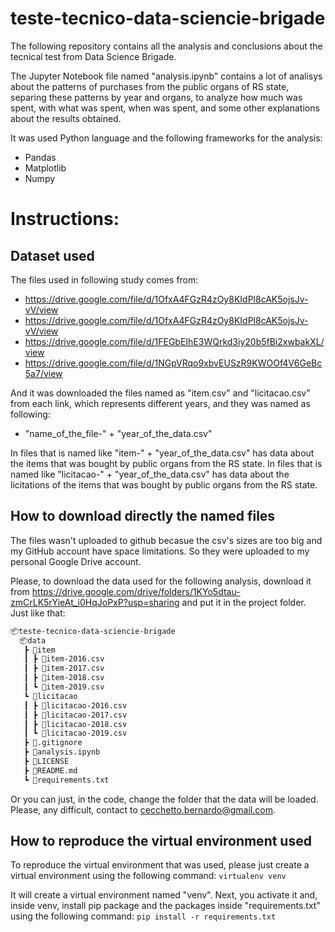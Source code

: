 # teste-tecnico-data-sciencie-brigade
The following repository contains all the analysis and conclusions about the tecnical test from Data Science Brigade. 

The Jupyter Notebook file named "analysis.ipynb" contains a lot of analisys about the patterns of purchases from the public organs of RS state, separing these patterns by year and organs, to analyze how much was spent, with what was spent, when was spent, and some other explanations about the results obtained.

It was used Python language and the following frameworks for the analysis:
- Pandas
- Matplotlib
- Numpy


# Instructions:

## Dataset used
The files used in following study comes from:
- https://drive.google.com/file/d/1OfxA4FGzR4zOy8KIdPl8cAK5ojsJv-vV/view
- https://drive.google.com/file/d/1OfxA4FGzR4zOy8KIdPl8cAK5ojsJv-vV/view
- https://drive.google.com/file/d/1FEGbEIhE3WQrkd3iy20b5fBi2xwbakXL/view
- https://drive.google.com/file/d/1NGpVRqo9xbvEUSzR9KWOOf4V6GeBc5a7/view

And it was downloaded the files named as "item.csv" and "licitacao.csv" from each link, which represents different years, and they was named as following:
- "name_of_the_file-" + "year_of_the_data.csv"

In files that is named like "item-" + "year_of_the_data.csv" has data about the items that was bought by public organs from the RS state.
In files that is named like "licitacao-" + "year_of_the_data.csv" has data about the licitations of the items that was bought by public organs from the RS state.

## How to download directly the named files
The files wasn't uploaded to github becasue the csv's sizes are too big and my GitHub account have space limitations. So they were uploaded to my personal Google Drive account.

Please, to download the data used for the following analysis, download it from https://drive.google.com/drive/folders/1KYo5dtau-zmCrLK5rYieAt_i0HqJoPxP?usp=sharing and put it in the project folder. Just like that:
``` bash
📦teste-tecnico-data-sciencie-brigade 
  📦data 
   ┣ 📂item 
   ┃ ┣ 📜item-2016.csv
   ┃ ┣ 📜item-2017.csv
   ┃ ┣ 📜item-2018.csv
   ┃ ┗ 📜item-2019.csv
   ┗ 📂licitacao
   ┃ ┣ 📜licitacao-2016.csv
   ┃ ┣ 📜licitacao-2017.csv
   ┃ ┣ 📜licitacao-2018.csv
   ┃ ┗ 📜licitacao-2019.csv
   ┣ 📜.gitignore
   ┣ 📜analysis.ipynb
   ┣ 📜LICENSE
   ┣ 📜README.md
   ┗ 📜requirements.txt
```
Or you can just, in the code, change the folder that the data will be loaded. Please, any difficult, contact to cecchetto.bernardo@gmail.com.

## How to reproduce the virtual environment used
To reproduce the virtual environment that was used, please just create a virtual environment using the following command:
`virtualenv venv
`

It will create a virtual environment named "venv". Next, you activate it and, inside venv, install pip package and the packages inside "requirements.txt" using the following command:
`pip install -r requirements.txt
`


